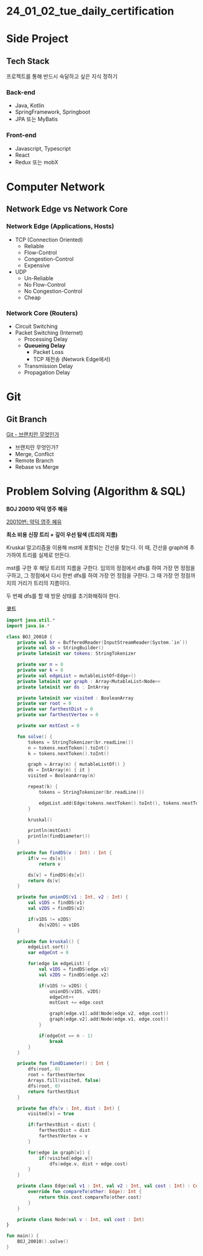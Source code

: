 # 24_01_02_tue_daily_certification

# Side Project

## Tech Stack

프로젝트를 통해 반드시 숙달하고 싶은 지식 정하기

### Back-end

- Java, Kotlin
- SpringFramework, Springboot
- JPA 또는 MyBatis

### Front-end

- Javascript, Typescript
- React
- Redux 또는 mobX

# Computer Network

## Network Edge vs Network Core

### Network Edge (Applications, Hosts)

- TCP (Connection Oriented)
    - Reliable
    - Flow-Control
    - Congestion-Control
    - Expensive
- UDP
    - Un-Reliable
    - No Flow-Control
    - No Congestion-Control
    - Cheap

### Network Core (Routers)

- Circuit Switching
- Packet Switching (Internet)
    - Processing Delay
    - **Queueing Delay**
        - Packet Loss
        - TCP 재전송 (Network Edge에서)
    - Transmission Delay
    - Propagation Delay

# Git

## Git Branch

[Git - 브랜치란 무엇인가](https://git-scm.com/book/ko/v2/Git-브랜치-브랜치란-무엇인가)

- 브랜치란 무엇인가?
- Merge, Conflict
- Remote Branch
- Rebase vs Merge

# Problem Solving (Algorithm & SQL)

**BOJ 20010 악덕 영주 혜유**

[20010번: 악덕 영주 혜유](https://www.acmicpc.net/problem/20010)

**최소 비용 신장 트리 + 깊이 우선 탐색 (트리의 지름)**

Kruskal 알고리즘을 이용해 mst에 포함되는 간선을 찾는다. 이 때, 간선을 graph에 추가하여 트리를 실제로 만든다.

mst를 구한 후 해당 트리의 지름을 구한다. 임의의 정점에서 dfs를 하여 가장 먼 정점을 구하고, 그 정점에서 다시 한번 dfs를 하여 가장 먼 정점을 구한다. 그 때 가장 먼 정점까지의 거리가 트리의 지름이다.

두 번째 dfs를 할 때 방문 상태를 초기화해줘야 한다.

**코드**

```kotlin
import java.util.*
import java.io.*

class BOJ_20010 {
    private val br = BufferedReader(InputStreamReader(System.`in`))
    private val sb = StringBuilder()
    private lateinit var tokens: StringTokenizer

    private var n = 0
    private var k = 0
    private val edgeList = mutableListOf<Edge>()
    private lateinit var graph : Array<MutableList<Node>>
    private lateinit var ds : IntArray

    private lateinit var visited : BooleanArray
    private var root = 0
    private var farthestDist = 0
    private var farthestVertex = 0

    private var mstCost = 0

    fun solve() {
        tokens = StringTokenizer(br.readLine())
        n = tokens.nextToken().toInt()
        k = tokens.nextToken().toInt()

        graph = Array(n) { mutableListOf() }
        ds = IntArray(n) { it }
        visited = BooleanArray(n)

        repeat(k) {
            tokens = StringTokenizer(br.readLine())

            edgeList.add(Edge(tokens.nextToken().toInt(), tokens.nextToken().toInt(), tokens.nextToken().toInt()))
        }

        kruskal()

        println(mstCost)
        println(findDiameter())
    }

    private fun findDS(v : Int) : Int {
        if(v == ds[v])
            return v

        ds[v] = findDS(ds[v])
        return ds[v]
    }

    private fun unionDS(v1 : Int, v2 : Int) {
        val v1DS = findDS(v1)
        val v2DS = findDS(v2)

        if(v1DS != v2DS)
            ds[v2DS] = v1DS
    }

    private fun kruskal() {
        edgeList.sort()
        var edgeCnt = 0

        for(edge in edgeList) {
            val v1DS = findDS(edge.v1)
            val v2DS = findDS(edge.v2)

            if(v1DS != v2DS) {
                unionDS(v1DS, v2DS)
                edgeCnt++
                mstCost += edge.cost

                graph[edge.v1].add(Node(edge.v2, edge.cost))
                graph[edge.v2].add(Node(edge.v1, edge.cost))
            }

            if(edgeCnt == n - 1)
                break
        }
    }

    private fun findDiameter() : Int {
        dfs(root, 0)
        root = farthestVertex
        Arrays.fill(visited, false)
        dfs(root, 0)
        return farthestDist
    }

    private fun dfs(v : Int, dist : Int) {
        visited[v] = true

        if(farthestDist < dist) {
            farthestDist = dist
            farthestVertex = v
        }

        for(edge in graph[v]) {
            if(!visited[edge.v])
                dfs(edge.v, dist + edge.cost)
        }
    }

    private class Edge(val v1 : Int, val v2 : Int, val cost : Int) : Comparable<Edge> {
        override fun compareTo(other: Edge): Int {
            return this.cost.compareTo(other.cost)
        }
    }

    private class Node(val v : Int, val cost : Int)
}

fun main() {
    BOJ_20010().solve()
}
```